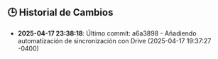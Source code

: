## 🕒 Historial de Cambios
- **2025-04-17 23:38:18**: Último commit: a6a3898 - Añadiendo automatización de sincronización con Drive (2025-04-17 19:37:27 -0400)
